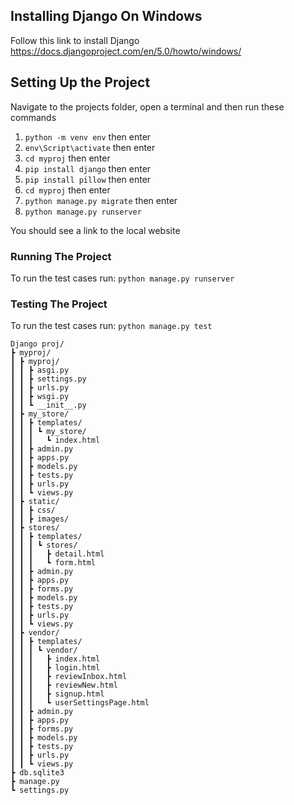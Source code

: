 ## Installing Django On Windows
Follow this link to install Django https://docs.djangoproject.com/en/5.0/howto/windows/

## Setting Up the Project
Navigate to the projects folder, open a terminal and then run these commands

1. `python -m venv env` then enter
2. `env\Script\activate` then enter
3. `cd myproj` then enter
4. `pip install django` then enter
5. `pip install pillow` then enter
6. `cd myproj` then enter
7. `python manage.py migrate` then enter
8. `python manage.py runserver`

You should see a link to the local website



### Running The Project
To run the test cases run: `python manage.py runserver` 

### Testing The Project
To run the test cases run: `python manage.py test` 

```
Django proj/
┣ myproj/
┃ ┣ myproj/
┃ ┃ ┣ asgi.py
┃ ┃ ┣ settings.py
┃ ┃ ┣ urls.py
┃ ┃ ┣ wsgi.py
┃ ┃ ┗ __init__.py
┃ ┣ my_store/
┃ ┃ ┣ templates/
┃ ┃ ┃ ┗ my_store/
┃ ┃ ┃   ┗ index.html
┃ ┃ ┣ admin.py
┃ ┃ ┣ apps.py
┃ ┃ ┣ models.py
┃ ┃ ┣ tests.py
┃ ┃ ┣ urls.py
┃ ┃ ┗ views.py
┃ ┣ static/
┃ ┃ ┣ css/
┃ ┃ ┣ images/
┃ ┣ stores/
┃ ┃ ┣ templates/
┃ ┃ ┃ ┗ stores/
┃ ┃ ┃   ┣ detail.html
┃ ┃ ┃   ┗ form.html
┃ ┃ ┣ admin.py
┃ ┃ ┣ apps.py
┃ ┃ ┣ forms.py
┃ ┃ ┣ models.py
┃ ┃ ┣ tests.py
┃ ┃ ┣ urls.py
┃ ┃ ┗ views.py
┃ ┣ vendor/
┃ ┃ ┣ templates/
┃ ┃ ┃ ┗ vendor/
┃ ┃ ┃   ┣ index.html
┃ ┃ ┃   ┣ login.html
┃ ┃ ┃   ┣ reviewInbox.html
┃ ┃ ┃   ┣ reviewNew.html
┃ ┃ ┃   ┣ signup.html
┃ ┃ ┃   ┗ userSettingsPage.html
┃ ┃ ┣ admin.py
┃ ┃ ┣ apps.py
┃ ┃ ┣ forms.py
┃ ┃ ┣ models.py
┃ ┃ ┣ tests.py
┃ ┃ ┣ urls.py
┃ ┃ ┗ views.py
┣ db.sqlite3
┣ manage.py
┗ settings.py

```



